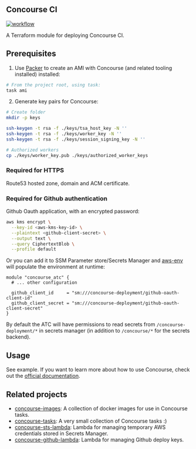 ## Concourse CI

[![workflow](https://github.com/telia-oss/terraform-aws-concourse/workflows/workflow/badge.svg)](https://github.com/telia-oss/terraform-aws-concourse/actions)

A Terraform module for deploying Concourse CI.

## Prerequisites

1. Use [Packer](https://www.packer.io/) to create an AMI with Concourse (and related tooling installed) installed:

```bash
# From the project root, using task:
task ami
```

2. Generate key pairs for Concourse:

```bash
# Create folder
mkdir -p keys

ssh-keygen -t rsa -f ./keys/tsa_host_key -N ''
ssh-keygen -t rsa -f ./keys/worker_key -N ''
ssh-keygen -t rsa -f ./keys/session_signing_key -N ''

# Authorized workers
cp ./keys/worker_key.pub ./keys/authorized_worker_keys
```

### Required for HTTPS

Route53 hosted zone, domain and ACM certificate.

### Required for Github authentication

Github Oauth application, with an encrypted password:

```bash
aws kms encrypt \
  --key-id <aws-kms-key-id> \
  --plaintext <github-client-secret> \
  --output text \
  --query CiphertextBlob \
  --profile default
```

Or you can add it to SSM Parameter store/Secrets Manager and [aws-env](https://github.com/telia-oss/aws-env) will populate the environment at runtime:

```hcl
module "concourse_atc" {
  # ... other configuration

  github_client_id     = "sm:///concourse-deployment/github-oauth-client-id"
  github_client_secret = "sm:///concourse-deployment/github-oauth-client-secret"
}
```

By default the ATC will have permissions to read secrets from `/concourse-deployment/*` in secrets manager (in addition to `/concourse/*` for the secrets backend).

## Usage

See example. If you want to learn more about how to use Concourse,
check out the [official documentation](https://concourse-ci.org).

## Related projects

- [concourse-images](https://github.com/telia-oss/concourse-images): A collection of docker images for use in Concourse tasks.
- [concourse-tasks](https://github.com/telia-oss/concourse-tasks): A very small collection of Concourse tasks :)
- [concourse-sts-lambda](https://github.com/telia-oss/concourse-sts-lambda): Lambda for managing temporary AWS credentials stored in Secrets Manager.
- [concourse-github-lambda](https://github.com/telia-oss/concourse-github-lambda): Lambda for managing Github deploy keys.
